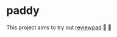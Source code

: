 # paddy

This project aims to try out [reviewpad](https://reviewpad.com) :raised_hands: :raised_hands:
